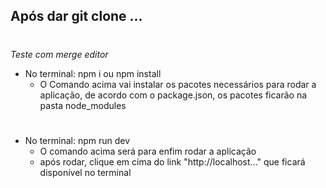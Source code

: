 ## Após dar git clone ...
#


*Teste com merge editor*


- No terminal: npm i ou npm install  
    - O Comando acima vai instalar os pacotes necessários para rodar a aplicação, de acordo com o package.json, os pacotes ficarão na pasta node_modules
#
- No terminal: npm run dev 
    - O comando acima será para enfim rodar a aplicação
    - após rodar, clique em cima do link "http://localhost..." que ficará disponível no terminal 